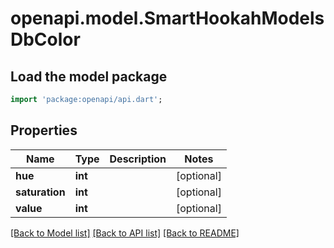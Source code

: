 # openapi.model.SmartHookahModelsDbColor

## Load the model package
```dart
import 'package:openapi/api.dart';
```

## Properties
Name | Type | Description | Notes
------------ | ------------- | ------------- | -------------
**hue** | **int** |  | [optional] 
**saturation** | **int** |  | [optional] 
**value** | **int** |  | [optional] 

[[Back to Model list]](../README.md#documentation-for-models) [[Back to API list]](../README.md#documentation-for-api-endpoints) [[Back to README]](../README.md)



